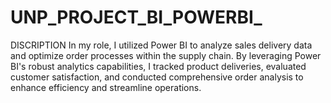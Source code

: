 # UNP_PROJECT_BI_POWERBI_
DISCRIPTION In my role, I utilized Power BI to analyze sales delivery data and optimize order processes within the supply chain. By leveraging Power BI's robust analytics capabilities, I tracked product deliveries, evaluated customer satisfaction, and conducted comprehensive order analysis to enhance efficiency and streamline operations.

